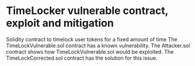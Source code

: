 # TimeLocker vulnerable contract, exploit and mitigation

Solidity contract to timelock user tokens for a fixed amount of time 
The TimeLockVulnerable.sol contract has a known vulnerability.
The Attacker.sol contract shows how TimeLockVulnerable.sol would be exploited.
The TimeLockCorrected.sol contract has the solution for this issue.
